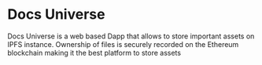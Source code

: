 # Docs Universe
Docs Universe is a web based Dapp that allows to store important assets on IPFS instance. Ownership of files is securely recorded on the Ethereum blockchain making it the best platform to store assets
